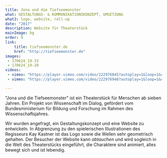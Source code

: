 ```yaml
---
title: Jona und die Tiefseemonster
what: GESTALTUNGS- & KOMMUNIKATIONSKONZEPT, UMSETZUNG
what2: logo, website, roll-up
date: "2017"
description: Website für Theaterstück
mainImage: bg
order: 9
link: 
    title: tiefseemonster.de
    href: "http://tiefseemonster.de"
images:
 - 170624_19-33
 - 170624_19-20
videos: 
 - vimeo: "https://player.vimeo.com/video/222976845?autoplay=1&loop=1&color=fff"
 - vimeo: "https://player.vimeo.com/video/222976948?autoplay=1&loop=1&color=fff"

---
```


"Jona und die Tiefseemonster" ist ein Theaterstück für Menschen ab sieben Jahren. Ein Projekt von Wissenschaft im Dialog, gefördert vom Bundesministerium für Bildung und Forschung im Rahmen des Wissenschaftsjahres. 

Wir wurden angefragt, ein Gestaltungskonzept und eine Website zu entwickeln. In Abgrenzung zu den spielerischen Illustrationen des Regisseurs Kay Kastner ist das Logo sowie die Wellen sehr geometrisch gehalten. Der Besucher der Website kann _abtauchen_ und wird sogleich in die Welt des Theaterstücks eingeführt, die Charaktere sind animiert, alles bewegt sich und ist lebendig.
